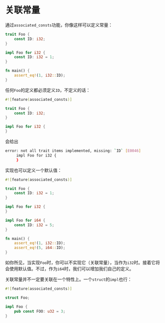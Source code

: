 # 关联常量

通过`associated_consts`功能，你像这样可以定义常量：

```rust
trait Foo {
    const ID: i32;
}

impl Foo for i32 {
    const ID: i32 = 1;
}

fn main() {
    assert_eq!(1, i32::ID);
}
```

任何`Foo`的定义都必须定义`ID`，不定义的话：

```rust
#![feature(associated_consts)]

trait Foo {
    const ID: i32;
}

impl Foo for i32 {
}
```

会给出

```bash
error: not all trait items implemented, missing: `ID` [E0046]
     impl Foo for i32 {
     }
```

实现也可以定义一个默认值：

```rust
#![feature(associated_consts)]

trait Foo {
    const ID: i32 = 1;
}

impl Foo for i32 {
}

impl Foo for i64 {
    const ID: i32 = 5;
}

fn main() {
    assert_eq!(1, i32::ID);
    assert_eq!(5, i64::ID);
}
```

如你所见，当实现`Foo`时，你可以不实现它（关联常量），当作为`i32`时。接着它将会使用默认值。不过，作为`i64`时，我们可以增加我们自己的定义。

关联常量并不一定要关联在一个特性上。一个`struct`的`impl`也行：

```rust
#![feature(associated_consts)]

struct Foo;

impl Foo {
    pub const FOO: u32 = 3;
}
```
